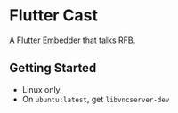 Flutter Cast
============

A Flutter Embedder that talks RFB.

Getting Started
---------------

* Linux only.
* On `ubuntu:latest`, get `libvncserver-dev`
